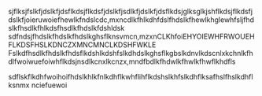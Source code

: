 sjflksjfslkfjdslkfjdsflkdsjflkdsfjdslkfjsdlkfjdslkfjdsflkdsjglksglkjshflkdsjflkdsfjdslkfjoieruwoiefhewlkfndslcdc,mxncdlkfhlkdhfdslfhdslkfhewlkhglewhfsljfhdslkfhsdlkfhlkdsfhsdlkfhdslkfdshldsk
sdfndsjfhdslkfhdslkfhdslkghsflknsvmcn,mzxnCLKhfoiEHYOIEWHFRWOUEHFLKDSFHSLKDNCZXMNCMNCLKDSHFWKLE
Fslkdfhsdlkfhdslkfhdsflkdshlkdshfslkdhdslkghsflkgbslkdnvlkdscnlxkchnlkfhdlfwoiwuefoiwhflkdsjnsdlkcnxlkcnzx,mndfbdlkfhdwlkfhwlkfhwflkhdfls

sdflskflkdhfwoihoifhdslkhlkfnlkdhflkwhflihflkdshslkhfslkdhflksafhslfhslkdhflksnmx nciefuewoi
